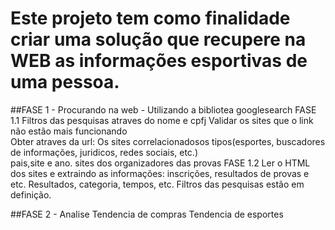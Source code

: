 # Este projeto tem como finalidade criar uma solução que recupere na WEB as informações esportivas de uma pessoa.  
 
##FASE 1 - Procurando na web - Utilizando a bibliotea googlesearch
        FASE 1.1
          Filtros das pesquisas atraves do nome e cpfj
          Validar os sites que o link não estão mais funcionando          
          Obter atraves da url:
                Os sites correlacionadosos tipos(esportes, buscadores de informações, juridicos, redes sociais, etc.)                
                pais,site e ano.
                sites dos organizadores das provas
        FASE 1.2
          Ler o HTML dos sites e extraindo as informações: inscrições, resultados de provas e etc.
          Resultados, categoria, tempos, etc.
          Filtros das pesquisas estão em definição.

##FASE 2 - Analise
      Tendencia de compras
      Tendencia de esportes
